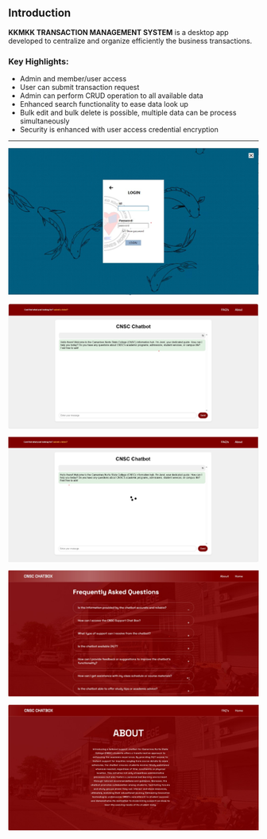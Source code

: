 ## Introduction

**KKMKK TRANSACTION MANAGEMENT SYSTEM** is a desktop app developed to centralize and organize efficiently the business transactions.

### Key Highlights:

- Admin and member/user access
- User can submit transaction request
- Admin can perform CRUD operation to all available data
- Enhanced search functionality to ease data look up
- Bulk edit and bulk delete is possible, multiple data can be process simultaneously
- Security is enhanced with user access credential encryption

---

![Admin Login Image](https://raw.githubusercontent.com/seekerVs/KKMKK-TMS/main/demo%20images/admin_login.jpg)

![Main Image](https://raw.githubusercontent.com/seekerVs/CNSC-AI-Support-Website/main/Demo%20Images/main.jpg)

![Loading Image](https://raw.githubusercontent.com/seekerVs/CNSC-AI-Support-Website/main/Demo%20Images/load.jpg)

![FAQ Image](https://raw.githubusercontent.com/seekerVs/CNSC-AI-Support-Website/main/Demo%20Images/faq.jpg)

![About Image](https://raw.githubusercontent.com/seekerVs/CNSC-AI-Support-Website/main/Demo%20Images/about.jpg)
